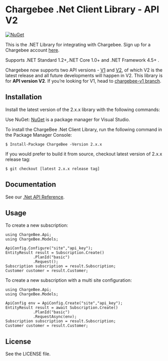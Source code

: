 # Chargebee .Net Client Library - API V2

[![NuGet](https://img.shields.io/nuget/v/chargebee.svg?maxAge=2592000)](https://www.nuget.org/packages/ChargeBee/)

This is the .NET Library for integrating with Chargebee. Sign up for a Chargebee account [here](https://www.chargebee.com).

Supports .NET Standard 1.2+,.NET Core 1.0+ and .NET Framework 4.5+ .

Chargebee now supports two API versions - [V1](https://apidocs.chargebee.com/docs/api/v1) and [V2](https://apidocs.chargebee.com/docs/api), of which V2 is the latest release and all future developments will happen in V2. This library is for <b>API version V2</b>. If you’re looking for V1, head to [chargebee-v1 branch](https://github.com/chargebee/chargebee-dotnet/tree/chargebee-v1).

## Installation

Install the latest version of the 2.x.x library with the following commands:

Use NuGet: [NuGet](https://nuget.org) is a package manager for Visual Studio.

To install the ChargeBee .Net Client Library, run the following command in the Package Manager Console:
	
	$ Install-Package ChargeBee -Version 2.x.x

If you would prefer to build it from source, checkout latest version of 2.x.x release tag:
  
    $ git checkout [latest 2.x.x release tag]
  
## Documentation

See our [.Net API Reference](https://apidocs.chargebee.com/docs/api?lang=dotnet "API Reference").

## Usage

To create a new subscription:
```
using ChargeBee.Api;
using ChargeBee.Models;

ApiConfig.Configure("site","api_key");
EntityResult result = Subscription.Create()
			.PlanId("basic")
			.Request();
Subscription subscription = result.Subscription;
Customer customer = result.Customer;
```

To create a new subscription with a multi site configuration:
```
using ChargeBee.Api;
using ChargeBee.Models;

ApiConfig env = ApiConfig.Create("site","api_key");
EntityResult result = await Subscription.Create()
			.PlanId("basic")
			.RequestAsync(env);
Subscription subscription = result.Subscription;
Customer customer = result.Customer;
```
## License

See the LICENSE file.
